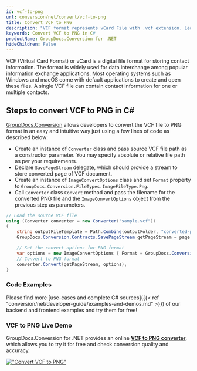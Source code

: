 ```yaml
---
id: vcf-to-png
url: conversion/net/convert/vcf-to-png
title: Convert VCF to PNG
description: "VCF format represents vCard File with .vcf extension. Learn how to convert VCF to PNG file programmatically in C# language using GroupDocs.Conversion for .NET library."
keywords: Convert VCF to PNG in C#
productName: GroupDocs.Conversion for .NET
hideChildren: False
---
```


VCF (Virtual Card Format) or vCard is a digital file format for storing contact information. The format is widely used for data interchange among popular information exchange applications. Most operating systems such as Windows and macOS come with default applications to create and open these files. A single VCF file can contain contact information for one or multiple contacts.

## Steps to convert VCF to PNG in C#

[GroupDocs.Conversion](https://products.groupdocs.com/conversion/net) allows developers to convert the VCF file to PNG format in an easy and intuitive way just using a few lines of code as described below:

* Create an instance of `Converter` class and pass source VCF file path as a constructor parameter. You may specify absolute or relative file path as per your requirements. 
* Declare `SavePageStream` delegate, which should provide a stream to store converted page of VCF document.
* Create an instance of `ImageConvertOptions` class and set `Format` property to `GroupDocs.Conversion.FileTypes.ImageFileType.Png`.
* Call `Converter` class `Convert` method and pass the filename for the converted PNG file and the `ImageConvertOptions` object from the previous step as parameters.

```csharp
// Load the source VCF file
using (Converter converter = new Converter("sample.vcf"))
{
    string outputFileTemplate = Path.Combine(outputFolder, "converted-page-{0}.png");
    GroupDocs.Conversion.Contracts.SavePageStream getPageStream = page => new FileStream(string.Format(outputFileTemplate, page), FileMode.Create);

    // Set the convert options for PNG format
    var options = new ImageConvertOptions { Format = GroupDocs.Conversion.FileTypes.ImageFileType.Png };   
    // Convert to PNG format
    converter.Convert(getPageStream, options);
}
```

### Code Examples

Please find more [use-cases and complete C# sources]({{< ref "conversion/net/developer-guide/examples-and-demos.md" >}}) of our backend and frontend examples and try them for free!

### VCF to PNG Live Demo

GroupDocs.Conversion for .NET provides an online [**VCF to PNG converter**](https://products.groupdocs.app/conversion/vcf-to-png), which allows you to try it for free and check conversion quality and accuracy.

[!["Convert VCF to PNG"](conversion/net/images/convert-to-png/convert-vcf-to-png.png)](https://products.groupdocs.app/conversion/vcf-to-png)